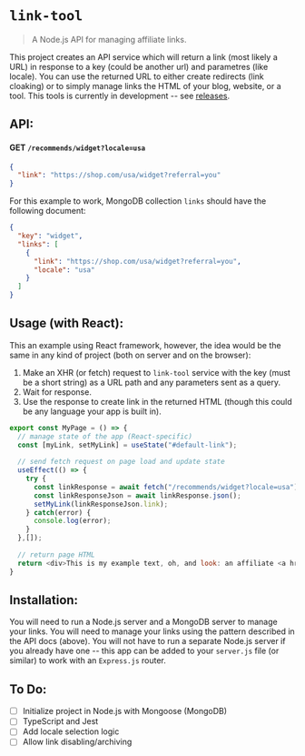 # `link-tool`
> A Node.js API for managing affiliate links.

This project creates an API service which will return a link (most likely a URL) in response to a key (could be another url) and parametres (like locale). You can use the returned URL to either create redirects (link cloaking) or to simply manage links the HTML of your blog, website, or a tool. This tools is currently in development -- see [releases](https://github.com/roast-cms/link-tool/releases).

## API:
#### GET `/recommends/widget?locale=usa`
```json
{
  "link": "https://shop.com/usa/widget?referral=you"
}
```

For this example to work, MongoDB collection `links` should have the following document:
```json
{
  "key": "widget",
  "links": [
    {
      "link": "https://shop.com/usa/widget?referral=you",
      "locale": "usa"
    }
  ]
}
```

## Usage (with React):
This an example using React framework, however, the idea would be the same in any kind of project (both on server and on the browser):
1. Make an XHR (or fetch) request to `link-tool` service with the key (must be a short string) as a URL path and any parameters sent as a query.
2. Wait for response.
3. Use the response to create link in the returned HTML (though this could be any language your app is built in).

```javascript
export const MyPage = () => {
  // manage state of the app (React-specific)
  const [myLink, setMyLink] = useState("#default-link");
  
  // send fetch request on page load and update state
  useEffect(() => {
    try {
      const linkResponse = await fetch("/recommends/widget?locale=usa");
      const linkResponseJson = await linkResponse.json();
      setMyLink(linkResponseJson.link);
    } catch(error) {
      console.log(error);
    }
  },[]);
  
  // return page HTML
  return <div>This is my example text, oh, and look: an affiliate <a href={myLink}>link</link>!</div>
}
```

## Installation:
You will need to run a Node.js server and a MongoDB server to manage your links. You will need to manage your links using the pattern described in the API docs (above). You will not have to run a separate Node.js server if you already have one -- this app can be added to your `server.js` file (or similar) to work with an `Express.js` router.

## To Do:
- [ ] Initialize project in Node.js with Mongoose (MongoDB)
- [ ] TypeScript and Jest
- [ ] Add locale selection logic
- [ ] Allow link disabling/archiving

